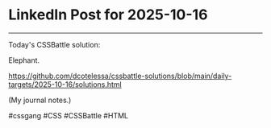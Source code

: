 # LinkedIn Post for 2025-10-16

---

Today's CSSBattle solution:

Elephant.

https://github.com/dcotelessa/cssbattle-solutions/blob/main/daily-targets/2025-10-16/solutions.html

(My journal notes.)

#cssgang #CSS #CSSBattle #HTML
